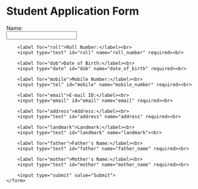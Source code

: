 <!DOCTYPE html>
<html lang="en">
<head>
    <meta charset="UTF-8">
    <meta name="viewport" content="width=device-width, initial-scale=1.0">
    <title>Student Application Form</title>
</head>
<body>
    <h1>Student Application Form</h1>
    <form action="submit-form-url" method="post">
        <label for="name">Name:</label><br>
        <input type="text" id="name" name="name" required><br>
        
        <label for="roll">Roll Number:</label><br>
        <input type="text" id="roll" name="roll_number" required><br>
        
        <label for="dob">Date of Birth:</label><br>
        <input type="date" id="dob" name="date_of_birth" required><br>
        
        <label for="mobile">Mobile Number:</label><br>
        <input type="tel" id="mobile" name="mobile_number" required><br>
        
        <label for="email">E-mail ID:</label><br>
        <input type="email" id="email" name="email" required><br>
        
        <label for="address">Address:</label><br>
        <input type="text" id="address" name="address" required><br>
        
        <label for="landmark">Landmark:</label><br>
        <input type="text" id="landmark" name="landmark"><br>
        
        <label for="father">Father's Name:</label><br>
        <input type="text" id="father" name="father_name" required><br>
        
        <label for="mother">Mother's Name:</label><br>
        <input type="text" id="mother" name="mother_name" required><br>
        
        <input type="submit" value="Submit">
    </form>
</body>
</html>
